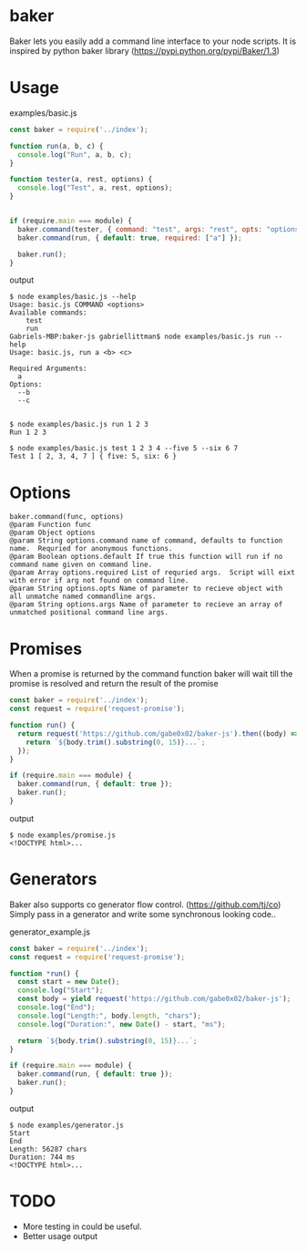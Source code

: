 # baker
Baker lets you easily add a command line interface to your node scripts. It is inspired by python baker library (https://pypi.python.org/pypi/Baker/1.3)


# Usage
examples/basic.js
```javascript
const baker = require('../index');

function run(a, b, c) {
  console.log("Run", a, b, c);
}

function tester(a, rest, options) {
  console.log("Test", a, rest, options);
}


if (require.main === module) {
  baker.command(tester, { command: "test", args: "rest", opts: "options" });
  baker.command(run, { default: true, required: ["a"] });

  baker.run();
}
```

output
```
$ node examples/basic.js --help
Usage: basic.js COMMAND <options>
Available commands: 
    test
    run
Gabriels-MBP:baker-js gabriellittman$ node examples/basic.js run --help
Usage: basic.js, run a <b> <c>

Required Arguments:
  a
Options:
  --b
  --c


$ node examples/basic.js run 1 2 3
Run 1 2 3

$ node examples/basic.js test 1 2 3 4 --five 5 --six 6 7
Test 1 [ 2, 3, 4, 7 ] { five: 5, six: 6 }
```

# Options
```
baker.command(func, options)
@param Function func
@param Object options
@param String options.command name of command, defaults to function name.  Requried for anonymous functions.
@param Boolean options.default If true this function will run if no command name given on command line.
@param Array options.required List of requried args.  Script will eixt with error if arg not found on command line.
@param String options.opts Name of parameter to recieve object with all unmatche named commandline args.
@param String options.args Name of parameter to recieve an array of unmatched positional command line args.
```                    

# Promises 
When a promise is returned by the command function baker will wait till the promise is resolved and return the result of the promise 
```javascript
const baker = require('../index');
const request = require('request-promise');

function run() {
  return request('https://github.com/gabe0x02/baker-js').then((body) => {
    return `${body.trim().substring(0, 15)}...`;
  });
}

if (require.main === module) {
  baker.command(run, { default: true });
  baker.run();
}
```

output
```
$ node examples/promise.js 
<!DOCTYPE html>...
```

# Generators
Baker also supports co generator flow control. (https://github.com/tj/co)  Simply pass in a generator and write some synchronous looking code..

generator_example.js
```javascript
const baker = require('../index');
const request = require('request-promise');

function *run() {
  const start = new Date();
  console.log("Start");
  const body = yield request('https://github.com/gabe0x02/baker-js');
  console.log("End");
  console.log("Length:", body.length, "chars");
  console.log("Duration:", new Date() - start, "ms");

  return `${body.trim().substring(0, 15)}...`;
}

if (require.main === module) {
  baker.command(run, { default: true });
  baker.run();
}
```

output
```
$ node examples/generator.js 
Start
End
Length: 56287 chars
Duration: 744 ms
<!DOCTYPE html>...
```


# TODO
* More testing in could be useful.
* Better usage output
